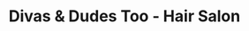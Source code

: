 ---
title: "Divas & Dudes Too - Hair Salon"
url: /mesa/divas-und-dudes-too-hair-salon/
shop: Friseur
---